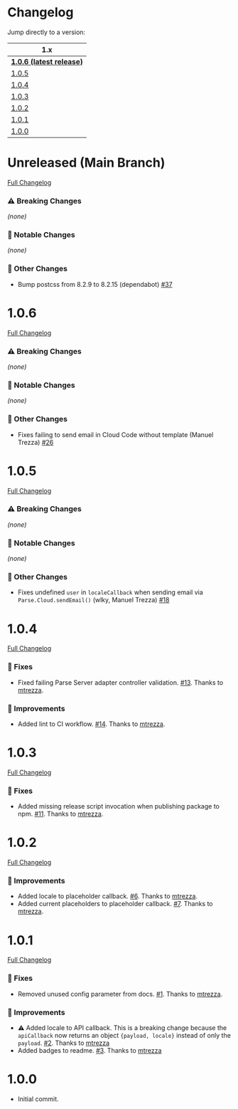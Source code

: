 # Changelog

Jump directly to a version:

| 1.x                                |
|------------------------------------|
| [**1.0.6 (latest release)**](#106) |
| [1.0.5](#105)                      |
| [1.0.4](#104)                      |
| [1.0.3](#103)                      |
| [1.0.2](#102)                      |
| [1.0.1](#101)                      |
| [1.0.0](#100)                      |

# Unreleased (Main Branch)
[Full Changelog](https://github.com/mtrezza/parse-server-api-mail-adapter/compare/1.0.6...master)

### ⚠️ Breaking Changes
*(none)*

### 🚀 Notable Changes
*(none)*

### 🧬 Other Changes
- Bump postcss from 8.2.9 to 8.2.15 (dependabot) [#37](https://github.com/mtrezza/parse-server-api-mail-adapter/pull/37)

# 1.0.6
[Full Changelog](https://github.com/mtrezza/parse-server-api-mail-adapter/compare/1.0.5...1.0.6)

### ⚠️ Breaking Changes
*(none)*

### 🚀 Notable Changes
*(none)*

### 🧬 Other Changes
- Fixes failing to send email in Cloud Code without template (Manuel Trezza) [#26](https://github.com/mtrezza/parse-server-api-mail-adapter/pull/26)

# 1.0.5
[Full Changelog](https://github.com/mtrezza/parse-server-api-mail-adapter/compare/1.0.4...1.0.5)

### ⚠️ Breaking Changes
*(none)*

### 🚀 Notable Changes
*(none)*

### 🧬 Other Changes
- Fixes undefined `user` in `localeCallback` when sending email via `Parse.Cloud.sendEmail()` (wlky, Manuel Trezza) [#18](https://github.com/mtrezza/parse-server-api-mail-adapter/pull/18)

# 1.0.4
[Full Changelog](https://github.com/mtrezza/parse-server-api-mail-adapter/compare/1.0.3...1.0.4)

### 🐛 Fixes
- Fixed failing Parse Server adapter controller validation. [#13](https://github.com/mtrezza/parse-server-api-mail-adapter/pull/13). Thanks to [mtrezza](https://github.com/mtrezza).

### 🧬 Improvements
- Added lint to CI workflow. [#14](https://github.com/mtrezza/parse-server-api-mail-adapter/pull/14). Thanks to [mtrezza](https://github.com/mtrezza).

# 1.0.3
[Full Changelog](https://github.com/mtrezza/parse-server-api-mail-adapter/compare/1.0.2...1.0.3)

### 🐛 Fixes
- Added missing release script invocation when publishing package to npm. [#11](https://github.com/mtrezza/parse-server-api-mail-adapter/pull/11). Thanks to [mtrezza](https://github.com/mtrezza).

# 1.0.2
[Full Changelog](https://github.com/mtrezza/parse-server-api-mail-adapter/compare/1.0.1...1.0.2)

### 🧬 Improvements
- Added locale to placeholder callback. [#6](https://github.com/mtrezza/parse-server-api-mail-adapter/pull/6). Thanks to [mtrezza](https://github.com/mtrezza).
- Added current placeholders to placeholder callback. [#7](https://github.com/mtrezza/parse-server-api-mail-adapter/pull/7). Thanks to [mtrezza](https://github.com/mtrezza).

# 1.0.1
[Full Changelog](https://github.com/mtrezza/parse-server-api-mail-adapter/compare/1.0.0...1.0.1)

### 🐛 Fixes
- Removed unused config parameter from docs. [#1](https://github.com/mtrezza/parse-server-api-mail-adapter/pull/1). Thanks to [mtrezza](https://github.com/mtrezza).

### 🧬 Improvements
- ⚠️ Added locale to API callback. This is a breaking change because the `apiCallback` now returns an object `{payload, locale}` instead of only the `payload`. [#2](https://github.com/mtrezza/parse-server-api-mail-adapter/pull/2). Thanks to [mtrezza](https://github.com/mtrezza)
- Added badges to readme. [#3](https://github.com/mtrezza/parse-server-api-mail-adapter/pull/3). Thanks to [mtrezza](https://github.com/mtrezza)

# 1.0.0
- Initial commit.